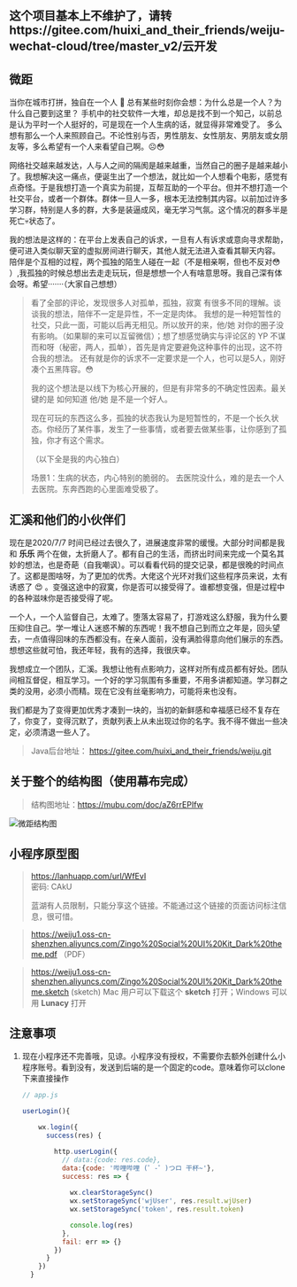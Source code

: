 ## 这个项目基本上不维护了，请转https://gitee.com/huixi_and_their_friends/weiju-wechat-cloud/tree/master_v2/云开发
## 微距

当你在城市打拼，独自在一个人 🧑 总有某些时刻你会想：为什么总是一个人？为什么自己要到这里？
手机中的社交软件一大堆，却总是找不到一个知己，以前总是认为平时一个人挺好的，可是现在一个人生病的话，就显得非常难受了。
多么想有那么一个人来照顾自己。不论性别与否，男性朋友、女性朋友、男朋友或女朋友等，多么希望有一个人来看望自己啊。☹😳

网络社交越来越发达，人与人之间的隔阂是越来越重，当然自己的圈子是越来越小了。我想解决这一痛点，便诞生出了一个想法，就比如一个人想看个电影，感觉有点奇怪。于是我想打造一个真实为前提，互帮互助的一个平台。但并不想打造一个社交平台，或者一个群体。群体一旦人一多，根本无法控制其内容。以前加过许多学习群，特别是人多的群，大多是装逼成风，毫无学习气氛。这个情况的群多半是死亡:skull:状态了。

我的想法是这样的：在平台上发表自己的诉求，一旦有人有诉求或意向寻求帮助，便可进入类似聊天室的虚拟房间进行聊天，其他人就无法进入查看其聊天内容。  
陪伴是个互相的过程，两个孤独的陌生人碰在一起（不是相亲啊，但也不反对:flushed:  ）,我孤独的时候总想出去走走玩玩，但是想想一个人有啥意思呀。我自己深有体会呀。希望·······（大家自己想想）

> 看了全部的评论，发现很多人对孤单，孤独，寂寞 有很多不同的理解。谈谈我的想法，陪伴不一定是异性，不一定是肉体。 我想的是一种短暂性的社交，只此一面，可能以后再无相见。所以放开的来，他/她 对你的圈子没有影响。（如果聊的来可以互留微信）；想了想感觉确实与评论区的 YP 不谋而和呀（秘密，两人，孤单），首先是肯定要避免这种事件的出现，这不符合我的想法。 还有就是你的诉求不一定要求是一个人，也可以是5人，刚好凑个五黑阵容。:flushed: 
>
> 我的这个想法是以线下为核心开展的，但是有非常多的不确定性因素。最关键的是 如何知道 他/她 是不是一个好人。
>
> 现在可玩的东西这么多，孤独的状态我认为是短暂性的，不是一个长久状态。你经历了某件事，发生了一些事情，或者要去做某些事，让你感到了孤独，你才有这个需求。
>
> 
>
> （以下全是我的内心独白）
>
> 场景1：生病的状态，内心特别的脆弱的。 去医院没什么，难的是去一个人去医院。东奔西跑的心里面难受极了。



## 汇溪和他们的小伙伴们

现在是2020/7/7 时间已经过去很久了，进展速度非常的缓慢。大部分时间都是我和  **乐乐**  两个在做，太折磨人了。都有自己的生活，而挤出时间来完成一个莫名其妙的想法，也是奇葩（自我嘲讽）。可以看看代码的提交记录，都是很晚的时间点了。这都是图啥呀，为了更加的优秀。大佬这个光环对我们这些程序员来说，太有诱惑了 :heart_eyes: 。变强这途中的寂寞，你是否可以接受得了。谁都想变强，但是过程中的各种滋味你是否接受得了呢。

一个人，一个人监督自己，太难了。堕落太容易了，打游戏这么舒服，我为什么要压抑住自己。学一堆让人迷惑不解的东西呢！我不想自己到而立之年是，回头望去，一点值得回味的东西都没有。在亲人面前，没有满脸得意向他们展示的东西。想想这些就可怕，我还年轻，我有的选择，我很庆幸。

我想成立一个团队，汇溪。我想让他有点影响力，这样对所有成员都有好处。团队间相互督促，相互学习。一个好的学习氛围有多重要，不用多讲都知道。学习群之类的没用，必须小而精。现在它没有丝毫影响力，可能将来也没有。

我们都是为了变得更加优秀才凑到一块的，当初的新鲜感和幸福感已经不复存在了，你变了，变得沉默了，贡献列表上从未出现过你的名字。我不得不做出一些决定，必须清退一些人了。



> Java后台地址： https://gitee.com/huixi_and_their_friends/weiju.git







## 关于整个的结构图（使用幕布完成）

> 结构图地址：https://mubu.com/doc/aZ6rrEPIfw

![微距结构图](https://weiju1.oss-cn-shenzhen.aliyuncs.com/xiaochengxu-readme/%E5%BE%AE%E8%B7%9D2020.2.7.png)



## 小程序原型图



> https://lanhuapp.com/url/WfEvI   
> 密码: CAkU
>
> 蓝湖有人员限制，只能分享这个链接。不能通过这个链接的页面访问标注信息，很可惜。



> https://weiju1.oss-cn-shenzhen.aliyuncs.com/Zingo%20Social%20UI%20Kit_Dark%20theme.pdf   （PDF）



> https://weiju1.oss-cn-shenzhen.aliyuncs.com/Zingo%20Social%20UI%20Kit_Dark%20theme.sketch  (sketch)   Mac 用户可以下载这个 **sketch** 打开；Windows 可以用 **Lunacy** 打开



## 注意事项

1. 现在小程序还不完善哦，见谅。小程序没有授权，不需要你去额外创建什么小程序账号。看到没有，发送到后端的是一个固定的code。意味着你可以clone 下来直接操作

   ```javascript
   // app.js  
   
   userLogin(){
   
       wx.login({
         success(res) {
   
           http.userLogin({
             // data:{code: res.code},
             data:{code: '哔哩哔哩 (゜-゜)つロ 干杯~'},
             success: res => {
               
               wx.clearStorageSync()
               wx.setStorageSync('wjUser', res.result.wjUser)
               wx.setStorageSync('token', res.result.token)
   
               console.log(res)
             },
             fail: err => {}
           })
         }
       })
     }
   ```

   



